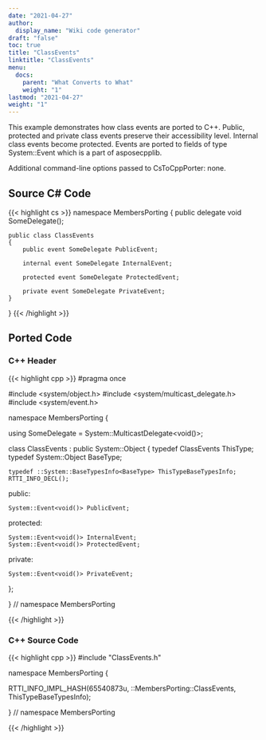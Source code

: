 ```yaml
---
date: "2021-04-27"
author:
  display_name: "Wiki code generator"
draft: "false"
toc: true
title: "ClassEvents"
linktitle: "ClassEvents"
menu:
  docs:
    parent: "What Converts to What"
    weight: "1"
lastmod: "2021-04-27"
weight: "1"
---
```


This example demonstrates how class events are ported to C++. Public, protected and private class events preserve their accessibility level. Internal class events become protected. Events are ported to fields of type System::Event<T> which is a part of asposecpplib.

Additional command-line options passed to CsToCppPorter: none.

## Source C# Code ##

{{< highlight cs >}}
namespace MembersPorting
{
    public delegate void SomeDelegate();

    public class ClassEvents
    {
        public event SomeDelegate PublicEvent;

        internal event SomeDelegate InternalEvent;

        protected event SomeDelegate ProtectedEvent;

        private event SomeDelegate PrivateEvent;
    }
}
{{< /highlight >}}

## Ported Code ##

### C++ Header ###

{{< highlight cpp >}}
#pragma once

#include <system/object.h>
#include <system/multicast_delegate.h>
#include <system/event.h>

namespace MembersPorting {

using SomeDelegate = System::MulticastDelegate<void()>;

class ClassEvents : public System::Object
{
    typedef ClassEvents ThisType;
    typedef System::Object BaseType;
    
    typedef ::System::BaseTypesInfo<BaseType> ThisTypeBaseTypesInfo;
    RTTI_INFO_DECL();
    
public:

    System::Event<void()> PublicEvent;
    
protected:

    System::Event<void()> InternalEvent;
    System::Event<void()> ProtectedEvent;
    
private:

    System::Event<void()> PrivateEvent;
    
};

} // namespace MembersPorting



{{< /highlight >}}

### C++ Source Code ###

{{< highlight cpp >}}
#include "ClassEvents.h"

namespace MembersPorting {

RTTI_INFO_IMPL_HASH(65540873u, ::MembersPorting::ClassEvents, ThisTypeBaseTypesInfo);

} // namespace MembersPorting

{{< /highlight >}}
